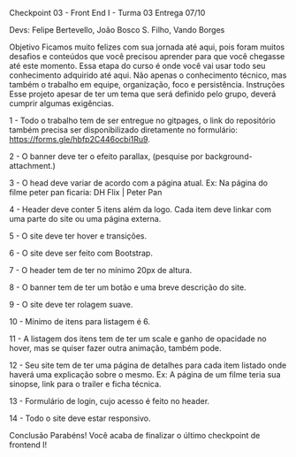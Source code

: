 Checkpoint 03 - Front End I - Turma 03 
Entrega 07/10

Devs:
Felipe Bertevello,
João Bosco S. Filho,
Vando Borges

Objetivo
Ficamos muito felizes com sua jornada até aqui, pois foram muitos desafios e conteúdos que você precisou aprender para que você chegasse até este momento.
Essa etapa do curso é onde você vai usar todo seu conhecimento adquirido até aqui. Não apenas o conhecimento técnico, mas também o trabalho em equipe, organização, foco e persistência.
Instruções
Esse projeto apesar de ter um tema que será definido pelo grupo, deverá cumprir algumas exigências.

1 - Todo o trabalho tem de ser entregue no gitpages, o link do repositório também precisa ser disponibilizado diretamente no formulário: https://forms.gle/hbfp2C446ocbi1Ru9.

2 - O banner deve ter o efeito parallax, (pesquise por background-attachment.)

3 - O head deve variar de acordo com a página atual. Ex: Na página do filme peter pan ficaria: DH Flix | Peter Pan

4 - Header deve conter 5 itens além da logo. Cada item deve linkar com uma parte do site ou uma página externa.

5 - O site deve ter hover e transições.

6 - O site deve ser feito com Bootstrap.

7 - O header tem de ter no mínimo 20px de altura.

8 - O banner tem de ter um botão e uma breve descrição do site.

9 - O site deve ter rolagem suave.

10 - Mínimo de itens para listagem é 6.

11 - A listagem dos itens tem de ter um scale e ganho de opacidade no hover, mas se quiser fazer outra animação, também pode.

12 - Seu site tem de ter uma página de detalhes para cada item listado onde haverá uma explicação sobre o mesmo. Ex: A página de um filme teria sua sinopse, link para o trailer e ficha técnica.

13 - Formulário de login, cujo acesso é feito no header.

14 - Todo o site deve estar responsivo.

Conclusão
Parabéns! Você acaba de finalizar o último checkpoint de frontend I!


